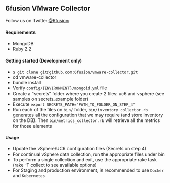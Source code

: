 ## 6fusion VMware Collector

Follow us on Twitter [@6fusion](https://twitter.com/6fusion)

#### Requirements

* MongoDB
* Ruby 2.2

#### Getting started (Development only)

* `$ git clone git@github.com:6fusion/vmware-collector.git`
* cd vmware-collector
* bundle install
* Verify `config/{ENVIRONMENT}/mongoid.yml` file
* Create a “secrets” folder where you create 2 files: uc6 and vsphere (see samples on secrets_example folder)
* Execute `export SECRETS_PATH="PATH_TO_FOLDER_ON_STEP_4"`
* Run each of the files on `bin/` folder, `bin/inventory_collector.rb` generates all the configuration that we may require (and store inventory on the DB). Then `bin/metrics_collector.rb` will retrieve all the metrics for those elements

#### Usage

* Update the vSphere/UC6 configuration files (Secrets on step 4)
* For continual vSphere data collection, run the appropriate files under bin
* To perform a single collection and exit, use the appropriate rake task (rake -T collect to see available options)
* For Staging and production environment, is recommended to use `Docker` and `Kubernetes`